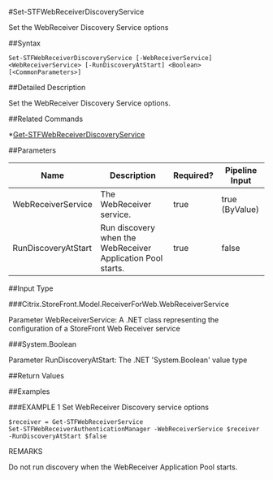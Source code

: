 #Set-STFWebReceiverDiscoveryService
Set the WebReceiver Discovery Service options
##Syntax
```Set-STFWebReceiverDiscoveryService [-WebReceiverService] <WebReceiverService> [-RunDiscoveryAtStart] <Boolean> [<CommonParameters>]
```
##Detailed Description
Set the WebReceiver Discovery Service options.
##Related Commands
*[Get-STFWebReceiverDiscoveryService](Get-STFWebReceiverDiscoveryService)
##Parameters
|Name|Description|Required?|Pipeline Input||--|--|--|--||WebReceiverService|The WebReceiver service.|true|true (ByValue)||RunDiscoveryAtStart|Run discovery when the WebReceiver Application Pool starts.|true|false|##Input Type
###Citrix.StoreFront.Model.ReceiverForWeb.WebReceiverService
Parameter WebReceiverService: A .NET class representing the configuration of a StoreFront Web Receiver service
###System.Boolean
Parameter RunDiscoveryAtStart: The .NET 'System.Boolean' value type
##Return Values
##Examples
###EXAMPLE 1 Set WebReceiver Discovery service options
```$receiver = Get-STFWebReceiverService
Set-STFWebReceiverAuthenticationManager -WebReceiverService $receiver -RunDiscoveryAtStart $false
```
REMARKS
Do not run discovery when the WebReceiver Application Pool starts.
